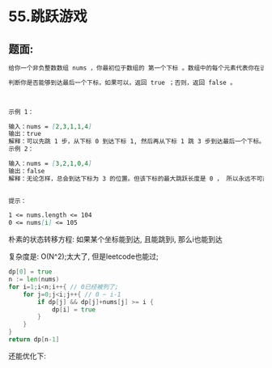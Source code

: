 # 55.跳跃游戏

## 题面:

```md
给你一个非负整数数组 nums ，你最初位于数组的 第一个下标 。数组中的每个元素代表你在该位置可以跳跃的最大长度。

判断你是否能够到达最后一个下标，如果可以，返回 true ；否则，返回 false 。

 

示例 1：

输入：nums = [2,3,1,1,4]
输出：true
解释：可以先跳 1 步，从下标 0 到达下标 1, 然后再从下标 1 跳 3 步到达最后一个下标。
示例 2：

输入：nums = [3,2,1,0,4]
输出：false
解释：无论怎样，总会到达下标为 3 的位置。但该下标的最大跳跃长度是 0 ， 所以永远不可能到达最后一个下标。
 

提示：

1 <= nums.length <= 104
0 <= nums[i] <= 105
```

朴素的状态转移方程: 如果某个坐标能到达, 且能跳到i, 那么i也能到达

复杂度是: O(N^2);太大了, 但是leetcode也能过;
```go
dp[0] = true
n := len(nums)
for i=1;i<n;i++{ // 0已经被列了;
    for j=0;j<i;j++{ // 0 ~ i-1
        if dp[j] && dp[j]+nums[j] >= i {
            dp[i] = true
        }
    }
}
return dp[n-1]

```

还能优化下: 
